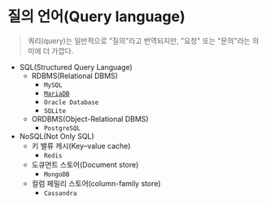 # 질의 언어(Query language)

> 쿼리(query)는 일반적으로 "질의"라고 번역되지만, "요청" 또는 "문의"라는 의미에 더 가깝다.

- SQL(Structured Query Language)
  - RDBMS(Relational DBMS)
    - `MySQL`
    - [`MariaDB`](./query_language/mariadb.md)
    - `Oracle Database`
    - `SQLite`
  - ORDBMS(Object-Relational DBMS)
    - `PostgreSQL`
- NoSQL(Not Only SQL)
  - 키 밸류 캐시(Key–value cache)
    - `Redis`
  - 도큐먼트 스토어(Document store)
    - `MongoDB`
  - 컬럼 페밀리 스토어(column-family store)
    - `Cassandra`
